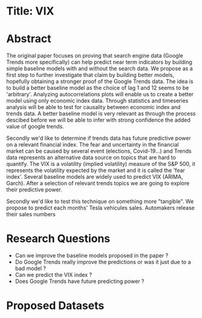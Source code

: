 # Title: VIX

# Abstract

The original paper focuses on proving that search engine data (Google Trends more specifically) can help predict near term indicators by building simple baseline models with and without the search data. 
We propose as a first step to further investigate that claim by building better models, hopefully obtaining a stronger proof of the Google Trends data. The idea is to build a better baseline model as the choice of lag 1 and 12 seems to be 'arbitrary'. Analyzing autocorrelations plots will enable us to create a better model using only economic index data. Through statistics and timeseries analysis will be able to test for causality between economic index and trends data.
A better baseline model is very relevant as through the process descibed before we will be able to infer with strong confidence the added value of google trends.


Secondly we'd like to determine if trends data has future predictive power on a relevant financial index. The fear and uncertainty in the financial market can be caused by several event (elections, Covid-19...) and Trends data represents an alternative data source on topics that are hard to quantify.
The VIX is a volatility (implied volatility) measure of  the S&P 500, it represents the volatility expected by the market and it is called the 'fear index'.
Several baseline models are widely used to predict VIX (ARIMA, Garch). After a selection of relevant trends topics we are going to explore their predictive power.

Secondly we'd like to test this technique on something more "tangible". We propose to predict each months' Tesla vehicules sales. Automakers release their sales numbers

# Research Questions

- Can we improve the baseline models proposed in the paper ?
- Do Google Trends really improve the predictions or was it just due to a bad model ?
- Can we predict the VIX index ?
- Does Google Trends have future predicting power ?

# Proposed Datasets
